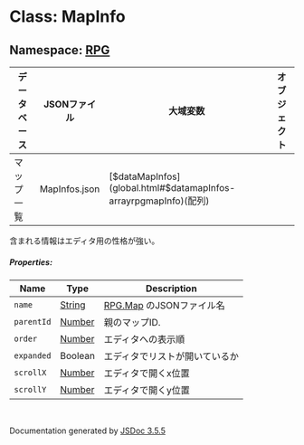 # Class: MapInfo

## Namespace: [RPG](RPG.md)

| データベース| JSONファイル | 大域変数 | オブジェクト |
| --- | --- | --- | --- |
| マップ一覧 | MapInfos.json | [$dataMapInfos](global.html#$datamapInfos-arrayrpgmapInfo)(配列) |  |

含まれる情報はエディタ用の性格が強い。

##### Properties:

| Name | Type | Description |
| --- | --- | --- |
| `name` | [String](String.md) | [RPG.Map](RPG.Map.md) のJSONファイル名 |
| `parentId` | [Number](Number.md) | 親のマップID. |
| `order` | [Number](Number.md) | エディタへの表示順 || `expanded` | Boolean | エディタでリストが開いているか |
| `scrollX` | [Number](Number.md) | エディタで開くx位置 |
| `scrollY` | [Number](Number.md) | エディタで開くy位置 |
 <br>

  Documentation generated by [JSDoc 3.5.5](https://github.com/jsdoc3/jsdoc)

